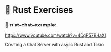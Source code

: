 # 🦀 Rust Exercises

### 💬 rust-chat-example:
https://www.youtube.com/watch?v=4DqP57BHaXI

Creating a Chat Server with async Rust and Tokio
